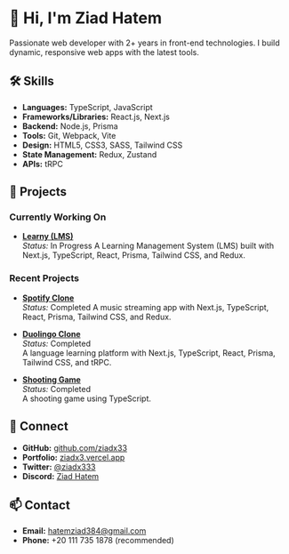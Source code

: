 # 👋 Hi, I'm Ziad Hatem
 
Passionate web developer with 2+ years in front-end technologies. I build dynamic, responsive web apps with the latest tools.
 
## 🛠 Skills

- **Languages:** TypeScript, JavaScript
- **Frameworks/Libraries:** React.js, Next.js
- **Backend:** Node.js, Prisma
- **Tools:** Git, Webpack, Vite
- **Design:** HTML5, CSS3, SASS, Tailwind CSS
- **State Management:** Redux, Zustand
- **APIs:** tRPC

## 🌟 Projects

### Currently Working On

- **[Learny (LMS)](#)**  
  _Status:_ In Progress
  A Learning Management System (LMS) built with Next.js, TypeScript, React, Prisma, Tailwind CSS, and Redux.

### Recent Projects

- **[Spotify Clone](https://spotify-clone-redesigned.vercel.app)**  
  _Status:_ Completed 
  A music streaming app with Next.js, TypeScript, React, Prisma, Tailwind CSS, and Redux.

- **[Duolingo Clone](https://duolingo-clone-ziad.vercel.app)**  
  _Status:_ Completed  
  A language learning platform with Next.js, TypeScript, React, Prisma, Tailwind CSS, and tRPC.

- **[Shooting Game](https://shooting-game-zeta.vercel.app)**  
  _Status:_ Completed  
  A shooting game using TypeScript.

## 🔗 Connect

- **GitHub:** [github.com/ziadx33](https://github.com/ziadx33)
- **Portfolio:** [ziadx3.vercel.app](https://ziadx3.vercel.app)
- **Twitter:** [@ziadx333](https://x.com/ziadx333)
- **Discord:** [Ziad Hatem](https://discord.com/users/1191481986032861287)

## 📫 Contact

- **Email:** [hatemziad384@gmail.com](mailto:hatemziad384@gmail.com)
- **Phone:** +20 111 735 1878 (recommended)
